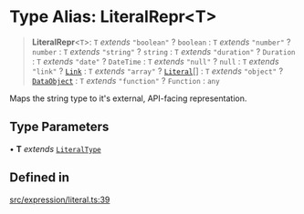 # Type Alias: LiteralRepr\<T\>

> **LiteralRepr**\<`T`\>: `T` *extends* `"boolean"` ? `boolean` : `T` *extends* `"number"` ? `number` : `T` *extends* `"string"` ? `string` : `T` *extends* `"duration"` ? `Duration` : `T` *extends* `"date"` ? `DateTime` : `T` *extends* `"null"` ? `null` : `T` *extends* `"link"` ? [`Link`](../classes/Link.md) : `T` *extends* `"array"` ? [`Literal`](Literal.md)[] : `T` *extends* `"object"` ? [`DataObject`](DataObject.md) : `T` *extends* `"function"` ? `Function` : `any`

Maps the string type to it's external, API-facing representation.

## Type Parameters

• **T** *extends* [`LiteralType`](LiteralType.md)

## Defined in

[src/expression/literal.ts:39](https://github.com/GamerGirlandCo/datacore/blob/73f36550e501eb29175b69b6a097ff3d4401efc7/src/expression/literal.ts#L39)
